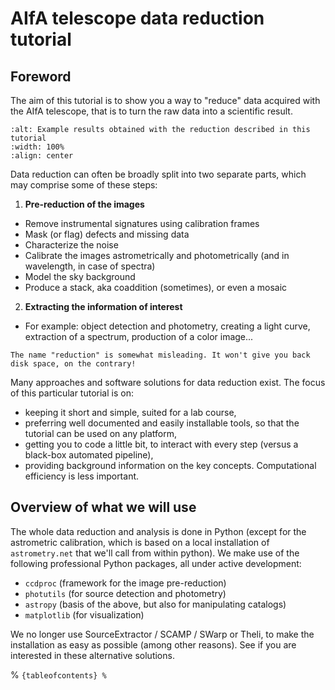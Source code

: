 # AIfA telescope data reduction tutorial

## Foreword


The aim of this tutorial is to show you a way to "reduce" data acquired with the AIfA telescope, that is to turn the raw data into a scientific result.


```{image} ./figures/results_teaser.png
:alt: Example results obtained with the reduction described in this tutorial
:width: 100%
:align: center
```


Data reduction can often be broadly split into two separate parts, which may comprise some of these steps: 

1) **Pre-reduction of the images**
 * Remove instrumental signatures using calibration frames
 * Mask (or flag) defects and missing data
 * Characterize the noise
 * Calibrate the images astrometrically and photometrically (and in wavelength, in case of spectra)
 * Model the sky background
 * Produce a stack, aka coaddition (sometimes), or even a mosaic


2) **Extracting the information of interest**
 * For example: object detection and photometry, creating a light curve, extraction of a spectrum, production of a color image...

```{note}
The name "reduction" is somewhat misleading. It won't give you back disk space, on the contrary!
```

Many approaches and software solutions for data reduction exist. The focus of this particular tutorial is on:
* keeping it short and simple, suited for a lab course,
* preferring well documented and easily installable tools, so that the tutorial can be used on any platform,
* getting you to code a little bit, to interact with every step (versus a black-box automated pipeline),
* providing background information on the key concepts. Computational efficiency is less important.


## Overview of what we will use

The whole data reduction and analysis is done in Python (except for the astrometric calibration, which is based on a local installation of `astrometry.net` that we'll call from within python). We make use of the following professional Python packages, all under active development:

* `ccdproc` (framework for the image pre-reduction)
* `photutils` (for source detection and photometry)
* `astropy` (basis of the above, but also for manipulating catalogs)
* `matplotlib` (for visualization)

We no longer use SourceExtractor / SCAMP / SWarp or Theli, to make the installation as easy as possible (among other reasons). See [](more.md) if you are interested in these alternative solutions.


% ```{tableofcontents}
% ```
